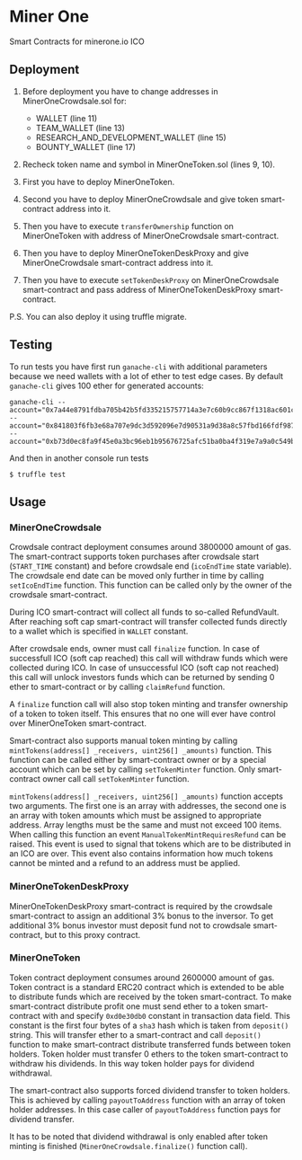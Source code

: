 # Miner One

Smart Contracts for minerone.io ICO


## Deployment

1. Before deployment you have to change addresses in MinerOneCrowdsale.sol for:
    - WALLET (line 11)
    - TEAM_WALLET (line 13)
    - RESEARCH_AND_DEVELOPMENT_WALLET (line 15)
    - BOUNTY_WALLET (line 17)

2. Recheck token name and symbol in MinerOneToken.sol (lines 9, 10).
3. First you have to deploy MinerOneToken.
4. Second you have to deploy MinerOneCrowdsale and give token smart-contract address into it.
5. Then you have to execute `transferOwnership` function on MinerOneToken with address of MinerOneCrowdsale smart-contract.
6. Then you have to deploy MinerOneTokenDeskProxy and give MinerOneCrowdsale smart-contract address into it.
7. Then you have to execute `setTokenDeskProxy` on MinerOneCrowdsale smart-contract and pass address of MinerOneTokenDeskProxy smart-contract.

P.S. You can also deploy it using truffle migrate.

## Testing

To run tests you have first run `ganache-cli` with additional parameters because we need wallets with a lot of ether to test edge cases. By default `ganache-cli` gives 100 ether for generated accounts:

    ganache-cli --account="0x7a44e8791fdba705b42b5fd335215757714a3e7c60b9cc867f1318ac601c6f39,1000000000000000000000000000" --account="0x841803f6fb3e68a707e9dc3d592096e7d90531a9d38a8c57fbd166fdf98793d5,1000000000000000000000000000" --account="0xb73d0ec8fa9f45e0a3bc96eb1b95676725afc51ba0ba4f319e7a9a0c549bc365,1000000000000000000000000000"

And then in another console run tests

    $ truffle test


## Usage

### MinerOneCrowdsale

Crowdsale contract deployment consumes around 3800000 amount of gas. The smart-contract supports token purchases after crowdsale start (`START_TIME` constant) and before crowdsale end (`icoEndTime` state variable). The crowdsale end date can be moved only further in time by calling `setIcoEndTime` function. This function can be called only by the owner of the crowdsale smart-contract.

During ICO smart-contract will collect all funds to so-called RefundVault. After reaching soft cap smart-contract will transfer collected funds directly to a wallet which is specified in `WALLET` constant.

After crowdsale ends, owner must call `finalize` function. In case of successfull ICO (soft cap reached) this call will withdraw funds which were collected during ICO. In case of unsuccessful ICO (soft cap not reached) this call will unlock investors funds which can be returned by sending 0 ether to smart-contract or by calling `claimRefund` function.

A `finalize` function call will also stop token minting and transfer ownership of a token to token itself. This ensures that no one will ever have control over MinerOneToken smart-contract.

Smart-contract also supports manual token minting by calling `mintTokens(address[] _receivers, uint256[] _amounts)` function. This function can be called either by smart-contract owner or by a special account which can be set by calling `setTokenMinter` function. Only smart-contract owner call call `setTokenMinter` function.

`mintTokens(address[] _receivers, uint256[] _amounts)` function accepts two arguments. The first one is an array with addresses, the second one is an array with token amounts which must be assigned to appropriate address. Array lengths must be the same and must not exceed 100 items. When calling this function an event `ManualTokenMintRequiresRefund` can be raised. This event is used to signal that tokens which are to be distributed in an ICO are over. This event also contains information how much tokens cannot be minted and a refund to an address must be applied.

### MinerOneTokenDeskProxy

MinerOneTokenDeskProxy smart-contract is required by the crowdsale smart-contract to assign an additional 3% bonus to the inversor. To get additional 3% bonus investor must deposit fund not to crowdsale smart-contract, but to this proxy contract.

### MinerOneToken

Token contract deployment consumes around 2600000 amount of gas. Token contract is a standard ERC20 contract which is extended to be able to distribute funds which are received by the token smart-contract. To make smart-contract distribute profit one must send ether to a token smart-contract with and specify `0xd0e30db0` constant in transaction data field. This constant is the first four bytes of a `sha3` hash which is taken from `deposit()` string. This will transfer ether to a smart-contract and call `deposit()` function to make smart-contract distribute transferred funds between token holders. Token holder must transfer 0 ethers to the token smart-contract to withdraw his dividends. In this way token holder pays for dividend withdrawal.

The smart-contract also supports forced dividend transfer to token holders. This is achieved by calling `payoutToAddress` function with an array of token holder addresses. In this case caller of `payoutToAddress` function pays for dividend transfer.

It has to be noted that dividend withdrawal is only enabled after token minting is finished (`MinerOneCrowdsale.finalize()` function call).
